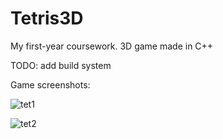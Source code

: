 # Tetris3D

My first-year coursework. 3D game made in C++

TODO: add build system

Game screenshots:

![tet1](https://github.com/Serg192/Tetris3D/assets/66135825/bf3e2e04-0f33-4f19-997f-2c7c185a81a4)

![tet2](https://github.com/Serg192/Tetris3D/assets/66135825/1409de14-e1f1-4fb7-bc1e-1329e3e1baa3)

